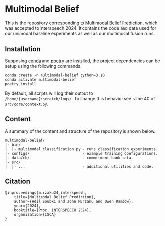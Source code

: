 # Multimodal Belief

This is the repository corresponding to [Multimodal Belief Prediction](https://arxiv.org/abs/2406.07466), which was accepted to Interspeech 2024. It contains the code and data used for our unimodal baseline experiments as well as our multimodal fusion runs.

## Installation
Supposing [conda](https://docs.conda.io/en/latest/) and [poetry](https://python-poetry.org) are installed, the project dependencies can be setup using the following commands.

```
conda create -n multimodal-belief python=3.10
conda activate multimodal-belief
poetry install
```

By default, all scripts will log their output to `/home/{username}/scratch/logs/`. To change this behavior see ~line 40 of `src/core/context.py`.

## Content
A summary of the content and structure of the repository is shown below.

```
multimodal-belief/
|- bin/
|  |- multimodal_classification.py - runs classification experiments.
|- configs/                        - example training configurations.
|- data/cb/                        - commitment bank data.
|- src/
|  |- ...                          - additional utilities and code.
```

## Citation

```
@inproceedings{murzaku24_interspeech,
    title={Multimodal Belief Prediction},
    author={Adil Soubki and John Murzaku and Owen Rambow},
    year={2024},
    booktitle={Proc. INTERSPEECH 2024},
    organization={ISCA}
}
```
